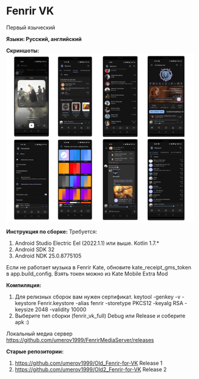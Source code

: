 # Fenrir VK
Первый языческий

<b>Языки: Русский, английский</b>

<b>Скриншоты:</b>
<img src="Screenshots.jpg"/>

<b>Инструкция по сборке:</b>
Требуется:
  1) Android Studio Electric Eel (2022.1.1) или выше. Kotlin 1.7.*
  2) Android SDK 32
  3) Android NDK 25.0.8775105
  
  Если не работает музыка в Fenrir Kate, обновите kate_receipt_gms_token в app.build_config.
  Взять токен можно из Kate Mobile Extra Mod
  
<b>Компиляция:</b>

  1) Для релизных сборок вам нужен сертификат.
        keytool -genkey -v -keystore Fenrir.keystore -alias fenrir -storetype PKCS12 -keyalg RSA -keysize 2048 -validity 10000
  2) Выберите тип сборки (fenrir_vk_full) Debug или Release и соберите apk :)

Локальный медиа сервер https://github.com/umerov1999/FenrirMediaServer/releases

<b>Старые репозитории:</b>

  1) https://github.com/umerov1999/Old_Fenrir-for-VK Release 1
  2) https://github.com/umerov1999/Old2_Fenrir-for-VK Release 2
